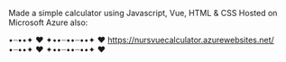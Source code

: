 Made a simple calculator using Javascript, Vue, HTML & CSS
Hosted on Microsoft Azure also:

•┈••✦ ❤ ✦••┈••┈••✦ ❤ https://nursvuecalculator.azurewebsites.net/ •┈••✦ ❤ ✦••┈••┈••✦ ❤
